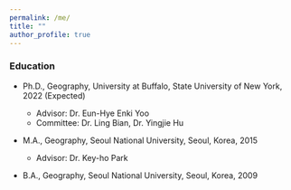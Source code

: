 ```yaml
---
permalink: /me/
title: ""
author_profile: true
---
```


### Education

* Ph.D., Geography, University at Buffalo, State University of New York, 2022 (Expected)
  - Advisor: Dr. Eun-Hye Enki Yoo
  - Committee: Dr. Ling Bian, Dr. Yingjie Hu

* M.A., Geography, Seoul National University, Seoul, Korea, 2015
  - Advisor: Dr. Key-ho Park

* B.A., Geography, Seoul National University, Seoul, Korea, 2009
